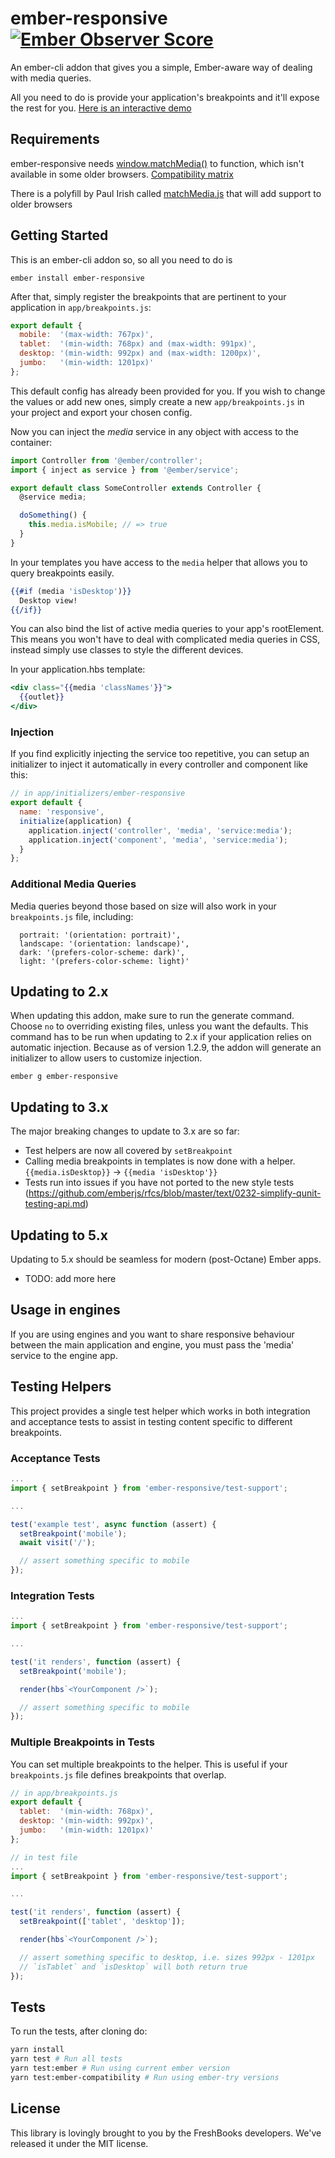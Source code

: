 # ember-responsive [![Ember Observer Score](http://emberobserver.com/badges/ember-responsive.svg)](http://emberobserver.com/addons/ember-responsive)

An ember-cli addon that gives you a simple, Ember-aware way of dealing with media queries.

All you need to do is provide your application's breakpoints and it'll expose the rest for you.
[Here is an interactive demo](https://www.justinbull.ca/ember-responsive-demo/)

## Requirements

ember-responsive needs [window.matchMedia()](https://developer.mozilla.org/en-US/docs/Web/API/Window.matchMedia)
to function, which isn't available in some older browsers. [Compatibility matrix](https://caniuse.com/#feat=matchmedia)

There is a polyfill by Paul Irish called [matchMedia.js](https://github.com/paulirish/matchMedia.js)
that will add support to older browsers

## Getting Started

This is an ember-cli addon so, so all you need to do is

`ember install ember-responsive`

After that, simply register the breakpoints that are pertinent to your application in `app/breakpoints.js`:

```js
export default {
  mobile:  '(max-width: 767px)',
  tablet:  '(min-width: 768px) and (max-width: 991px)',
  desktop: '(min-width: 992px) and (max-width: 1200px)',
  jumbo:   '(min-width: 1201px)'
};
```

This default config has already been provided for you. If you wish to change the values or add new ones,
simply create a new `app/breakpoints.js` in your project and export your chosen config.

Now you can inject the _media_ service in any object with access to the container:

```js
import Controller from '@ember/controller';
import { inject as service } from '@ember/service';

export default class SomeController extends Controller {
  @service media;

  doSomething() {
    this.media.isMobile; // => true
  }
}
```

In your templates you have access to the `media` helper that allows you to query breakpoints easily.

```hbs
{{#if (media 'isDesktop')}}
  Desktop view!
{{/if}}
```

You can also bind the list of active media queries to your app's
rootElement. This means you won't have to deal with complicated media
queries in CSS, instead simply use classes to style the different devices.

In your application.hbs template:

```hbs
<div class="{{media 'classNames'}}">
  {{outlet}}
</div>
```

### Injection

If you find explicitly injecting the service too repetitive, you can setup an initializer to inject it automatically in every controller and component like this:

```js
// in app/initializers/ember-responsive
export default {
  name: 'responsive',
  initialize(application) {
    application.inject('controller', 'media', 'service:media');
    application.inject('component', 'media', 'service:media');
  }
};
```

### Additional Media Queries

Media queries beyond those based on size will also work in your `breakpoints.js` file, including:

```
  portrait: '(orientation: portrait)',
  landscape: '(orientation: landscape)',
  dark: '(prefers-color-scheme: dark)',
  light: '(prefers-color-scheme: light)'
```

## Updating to 2.x

When updating this addon, make sure to run the generate command. Choose `no` to overriding existing files, unless you want the defaults. This command has to be run when updating to 2.x if your application relies on automatic injection. Because as of version 1.2.9, the addon will generate an initializer to allow users to customize injection.

`ember g ember-responsive`

## Updating to 3.x

The major breaking changes to update to 3.x are so far:
- Test helpers are now all covered by `setBreakpoint`
- Calling media breakpoints in templates is now done with a helper. `{{media.isDesktop}}` -> `{{media 'isDesktop'}}`
- Tests run into issues if you have not ported to the new style tests (https://github.com/emberjs/rfcs/blob/master/text/0232-simplify-qunit-testing-api.md)

## Updating to 5.x

Updating to 5.x should be seamless for modern (post-Octane) Ember apps.
  - TODO: add more here

## Usage in engines

If you are using engines and you want to share responsive behaviour between the main application and engine, you must pass the 'media' service to the engine app.

## Testing Helpers
This project provides a single test helper which works in both integration and acceptance tests to assist in testing
content specific to different breakpoints.

### Acceptance Tests
```javascript
...
import { setBreakpoint } from 'ember-responsive/test-support';

...

test('example test', async function (assert) {
  setBreakpoint('mobile');
  await visit('/');

  // assert something specific to mobile
});
```

### Integration Tests
```javascript
...
import { setBreakpoint } from 'ember-responsive/test-support';

...

test('it renders', function (assert) {
  setBreakpoint('mobile');

  render(hbs`<YourComponent />`);

  // assert something specific to mobile
});
```

### Multiple Breakpoints in Tests

You can set multiple breakpoints to the helper.  This is useful if your `breakpoints.js` file defines breakpoints
that overlap.

```javascript
// in app/breakpoints.js
export default {
  tablet:  '(min-width: 768px)',
  desktop: '(min-width: 992px)',
  jumbo:   '(min-width: 1201px)'
};

// in test file
...
import { setBreakpoint } from 'ember-responsive/test-support';

...

test('it renders', function (assert) {
  setBreakpoint(['tablet', 'desktop']);

  render(hbs`<YourComponent />`);

  // assert something specific to desktop, i.e. sizes 992px - 1201px
  // `isTablet` and `isDesktop` will both return true
});
```

## Tests

To run the tests, after cloning do:

```bash
yarn install
yarn test # Run all tests
yarn test:ember # Run using current ember version
yarn test:ember-compatibility # Run using ember-try versions
```

## License

This library is lovingly brought to you by the FreshBooks developers.
We've released it under the MIT license.

